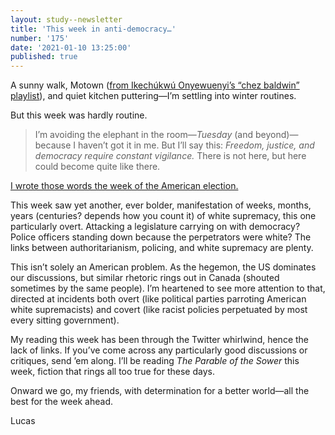 ```yaml
---
layout: study--newsletter
title: 'This week in anti-democracy…'
number: '175'
date: '2021-01-10 13:25:00'
published: true
---
```


A sunny walk, Motown ([from Ikechúkwú Onyewuenyi’s “chez baldwin” playlist](https://hyperallergic.com/606491/listening-to-the-joy-in-james-baldwins-record-collection/)), and quiet kitchen puttering—I’m settling into winter routines.

But this week was hardly routine.

> I’m avoiding the elephant in the room—_Tuesday_ (and beyond)—because I haven’t got it in me. But I’ll say this: _Freedom, justice, and democracy require constant vigilance._ There is not here, but here could become quite like there.

[I wrote those words the week of the American election.](https://lucascherkewski.com/hit-and-miss/165-blowing-hot-air/)

This week saw yet another, ever bolder, manifestation of weeks, months, years (centuries? depends how you count it) of white supremacy, this one particularly overt. Attacking a legislature carrying on with democracy? Police officers standing down because the perpetrators were white? The links between authoritarianism, policing, and white supremacy are plenty.

This isn’t solely an American problem. As the hegemon, the US dominates our discussions, but similar rhetoric rings out in Canada (shouted sometimes by the same people). I’m heartened to see more attention to that, directed at incidents both overt (like political parties parroting American white supremacists) and covert (like racist policies perpetuated by most every sitting government).

My reading this week has been through the Twitter whirlwind, hence the lack of links. If you’ve come across any particularly good discussions or critiques, send ’em along. I’ll be reading _The Parable of the Sower_ this week, fiction that rings all too true for these days.

Onward we go, my friends, with determination for a better world—all the best for the week ahead.

Lucas